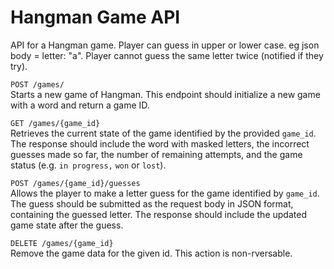 # Hangman Game API 

API for a Hangman game. Player can guess in upper or lower case. eg json body = letter: "a".
Player cannot guess the same letter twice (notified if they try).

`POST /games/`  
Starts a new game of Hangman. This endpoint should initialize a new game with a word and return a game ID.

`GET /games/{game_id}`  
Retrieves the current state of the game identified by the provided `game_id`. The response should include the word with masked letters, the incorrect guesses made so far, the number of remaining attempts, and the game status (e.g. `in progress,` `won` or `lost`).

`POST /games/{game_id}/guesses`  
Allows the player to make a letter guess for the game identified by `game_id`. The guess should be submitted as the request body in JSON format, containing the guessed letter. The response should include the updated game state after the guess.

`DELETE /games/{game_id}`  
Remove the game data for the given id. This action is non-rversable.
